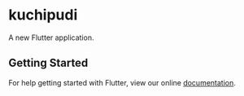 # kuchipudi

A new Flutter application.

## Getting Started

For help getting started with Flutter, view our online
[documentation](https://flutter.io/).
